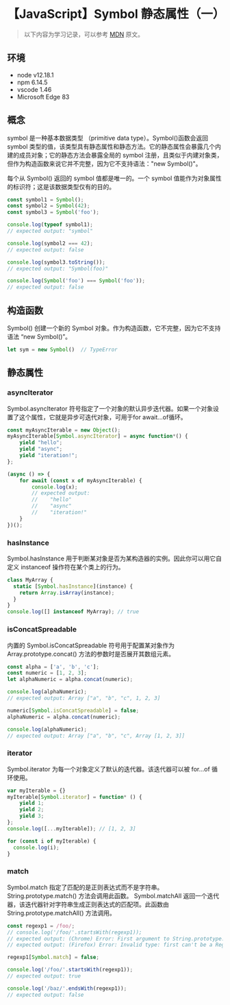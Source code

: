 # 【JavaScript】Symbol 静态属性（一）

> 以下内容为学习记录，可以参考 [MDN][1] 原文。

## 环境

- node v12.18.1
- npm 6.14.5
- vscode 1.46
- Microsoft Edge 83

## 概念

symbol 是一种基本数据类型 （primitive data type）。Symbol()函数会返回 symbol 类型的值，该类型具有静态属性和静态方法。它的静态属性会暴露几个内建的成员对象；它的静态方法会暴露全局的 symbol 注册，且类似于内建对象类，但作为构造函数来说它并不完整，因为它不支持语法："new Symbol()"。

每个从 Symbol() 返回的 symbol 值都是唯一的。一个 symbol 值能作为对象属性的标识符；这是该数据类型仅有的目的。

```js
const symbol1 = Symbol();
const symbol2 = Symbol(42);
const symbol3 = Symbol('foo');

console.log(typeof symbol1);
// expected output: "symbol"

console.log(symbol2 === 42);
// expected output: false

console.log(symbol3.toString());
// expected output: "Symbol(foo)"

console.log(Symbol('foo') === Symbol('foo'));
// expected output: false
```

## 构造函数

Symbol() 创建一个新的 Symbol 对象。作为构造函数，它不完整，因为它不支持语法 “new Symbol()”。

```js
let sym = new Symbol()  // TypeError
```

## 静态属性

### asyncIterator

Symbol.asyncIterator 符号指定了一个对象的默认异步迭代器。如果一个对象设置了这个属性，它就是异步可迭代对象，可用于for await...of循环。

```js
const myAsyncIterable = new Object();
myAsyncIterable[Symbol.asyncIterator] = async function*() {
    yield "hello";
    yield "async";
    yield "iteration!";
};

(async () => {
    for await (const x of myAsyncIterable) {
        console.log(x);
        // expected output:
        //    "hello"
        //    "async"
        //    "iteration!"
    }
})();
```

### hasInstance

Symbol.hasInstance 用于判断某对象是否为某构造器的实例。因此你可以用它自定义 instanceof 操作符在某个类上的行为。

```js
class MyArray {  
  static [Symbol.hasInstance](instance) {
    return Array.isArray(instance);
  }
}
console.log([] instanceof MyArray); // true
```

### isConcatSpreadable

内置的 Symbol.isConcatSpreadable 符号用于配置某对象作为 Array.prototype.concat() 方法的参数时是否展开其数组元素。


```js
const alpha = ['a', 'b', 'c'];
const numeric = [1, 2, 3];
let alphaNumeric = alpha.concat(numeric);

console.log(alphaNumeric);
// expected output: Array ["a", "b", "c", 1, 2, 3]

numeric[Symbol.isConcatSpreadable] = false;
alphaNumeric = alpha.concat(numeric);

console.log(alphaNumeric);
// expected output: Array ["a", "b", "c", Array [1, 2, 3]]
```

### iterator

Symbol.iterator 为每一个对象定义了默认的迭代器。该迭代器可以被 for...of 循环使用。

```js
var myIterable = {}
myIterable[Symbol.iterator] = function* () {
    yield 1;
    yield 2;
    yield 3;
};
console.log([...myIterable]); // [1, 2, 3]

for (const i of myIterable) {
  console.log(i);
}
```

### match

Symbol.match 指定了匹配的是正则表达式而不是字符串。String.prototype.match() 方法会调用此函数。
Symbol.matchAll 返回一个迭代器，该迭代器针对字符串生成正则表达式的匹配项。此函数由 String.prototype.matchAll() 方法调用。

```js
const regexp1 = /foo/;
// console.log('/foo/'.startsWith(regexp1));
// expected output: (Chrome) Error: First argument to String.prototype.startsWith must not be a regular expression
// expected output: (Firefox) Error: Invalid type: first can't be a Regular Expression

regexp1[Symbol.match] = false;

console.log('/foo/'.startsWith(regexp1));
// expected output: true

console.log('/baz/'.endsWith(regexp1));
// expected output: false
```

[1]: https://developer.mozilla.org/zh-CN/docs/Web/JavaScript/Reference/Global_Objects/Symbol

